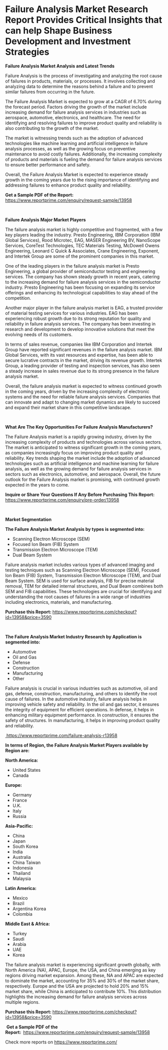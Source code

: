 <p><h1>Failure Analysis Market Research Report Provides Critical Insights that can help Shape Business Development and Investment Strategies</h1></p><p><strong>Failure Analysis Market Analysis and Latest Trends</strong></p>
<p><p>Failure Analysis is the process of investigating and analyzing the root cause of failures in products, materials, or processes. It involves collecting and analyzing data to determine the reasons behind a failure and to prevent similar failures from occurring in the future.</p><p>The Failure Analysis Market is expected to grow at a CAGR of 6.70% during the forecast period. Factors driving the growth of the market include increasing demand for failure analysis services in industries such as aerospace, automotive, electronics, and healthcare. The need for identifying and resolving failures to improve product quality and reliability is also contributing to the growth of the market.</p><p>The market is witnessing trends such as the adoption of advanced technologies like machine learning and artificial intelligence in failure analysis processes, as well as the growing focus on preventive maintenance to avoid costly failures. Additionally, the increasing complexity of products and materials is fueling the demand for failure analysis services to ensure better performance and safety.</p><p>Overall, the Failure Analysis Market is expected to experience steady growth in the coming years due to the rising importance of identifying and addressing failures to enhance product quality and reliability.</p></p>
<p><strong>Get a Sample PDF of the Report:&nbsp;</strong> <a href="https://www.reportprime.com/enquiry/request-sample/13958">https://www.reportprime.com/enquiry/request-sample/13958</a></p>
<p>&nbsp;</p>
<p><strong>Failure Analysis Major Market Players</strong></p>
<p><p>The failure analysis market is highly competitive and fragmented, with a few key players leading the industry. Presto Engineering, IBM Corporation (IBM Global Services), Rood Microtec, EAG, MASER Engineering BV, NanoScope Services, CoreTest Technologies, TEC Materials Testing, McDowell Owens Engineering, Leonard C Quick & Associates, Crane Engineering, Exponent, and Intertek Group are some of the prominent companies in this market.</p><p>One of the leading players in the failure analysis market is Presto Engineering, a global provider of semiconductor testing and engineering services. The company has shown steady growth in recent years, catering to the increasing demand for failure analysis services in the semiconductor industry. Presto Engineering has been focusing on expanding its service offerings and enhancing its technological capabilities to stay ahead of the competition.</p><p>Another major player in the failure analysis market is EAG, a trusted provider of material testing services for various industries. EAG has been experiencing robust growth due to its strong reputation for quality and reliability in failure analysis services. The company has been investing in research and development to develop innovative solutions that meet the evolving needs of its customers.</p><p>In terms of sales revenue, companies like IBM Corporation and Intertek Group have reported significant revenues in the failure analysis market. IBM Global Services, with its vast resources and expertise, has been able to secure lucrative contracts in the market, driving its revenue growth. Intertek Group, a leading provider of testing and inspection services, has also seen a steady increase in sales revenue due to its strong presence in the failure analysis market.</p><p>Overall, the failure analysis market is expected to witness continued growth in the coming years, driven by the increasing complexity of electronic systems and the need for reliable failure analysis services. Companies that can innovate and adapt to changing market dynamics are likely to succeed and expand their market share in this competitive landscape.</p></p>
<p>&nbsp;</p>
<p><strong>What Are The Key Opportunities For Failure Analysis Manufacturers?</strong></p>
<p><p>The Failure Analysis market is a rapidly growing industry, driven by the increasing complexity of products and technologies across various sectors. The market is anticipated to witness significant growth in the coming years, as companies increasingly focus on improving product quality and reliability. Key trends shaping the market include the adoption of advanced technologies such as artificial intelligence and machine learning for failure analysis, as well as the growing demand for failure analysis services in sectors such as electronics, automotive, and aerospace. Overall, the future outlook for the Failure Analysis market is promising, with continued growth expected in the years to come.</p></p>
<p><strong>Inquire or Share Your Questions If Any Before Purchasing This Report:</strong> <a href="https://www.reportprime.com/enquiry/pre-order/13958">https://www.reportprime.com/enquiry/pre-order/13958</a></p>
<p>&nbsp;</p>
<p><strong>Market Segmentation</strong></p>
<p><strong>The Failure Analysis Market Analysis by types is segmented into:</strong></p>
<p><ul><li>Scanning Electron Microscope (SEM)</li><li>Focused Ion Beam (FIB) System</li><li>Transmission Electron Microscope (TEM)</li><li>Dual Beam System</li></ul></p>
<p><p>Failure analysis market includes various types of advanced imaging and testing techniques such as Scanning Electron Microscope (SEM), Focused Ion Beam (FIB) System, Transmission Electron Microscope (TEM), and Dual Beam System. SEM is used for surface analysis, FIB for precise material removal, TEM for detailed internal structures, and Dual Beam combines both SEM and FIB capabilities. These technologies are crucial for identifying and understanding the root causes of failures in a wide range of industries including electronics, materials, and manufacturing.</p></p>
<p><strong>Purchase this Report:&nbsp;</strong><a href="https://www.reportprime.com/checkout?id=13958&price=3590">https://www.reportprime.com/checkout?id=13958&price=3590</a></p>
<p>&nbsp;</p>
<p><strong>The Failure Analysis Market Industry Research by Application is segmented into:</strong></p>
<p><ul><li>Automotive</li><li>Oil and Gas</li><li>Defense</li><li>Construction</li><li>Manufacturing</li><li>Other</li></ul></p>
<p><p>Failure analysis is crucial in various industries such as automotive, oil and gas, defense, construction, manufacturing, and others to identify the root cause of failures. In the automotive industry, failure analysis helps in improving vehicle safety and reliability. In the oil and gas sector, it ensures the integrity of equipment for efficient operations. In defense, it helps in enhancing military equipment performance. In construction, it ensures the safety of structures. In manufacturing, it helps in improving product quality and reliability.</p></p>
<p><a href="https://www.reportprime.com/failure-analysis-r13958">&nbsp;https://www.reportprime.com/failure-analysis-r13958</a></p>
<p><strong>In terms of Region, the Failure Analysis Market Players available by Region are:</strong></p>
<p>
    <p> <strong> North America: </strong>
        <ul>
            <li>United States</li>
            <li>Canada</li>
        </ul>
        </p> 
    <p> <strong> Europe: </strong>
        <ul>
            <li>Germany</li>
            <li>France</li>
            <li>U.K.</li>
            <li>Italy</li>
            <li>Russia</li>
        </ul>
        </p> 
    <p> <strong> Asia-Pacific: </strong>
        <ul>
            <li>China</li>
            <li>Japan</li>
            <li>South Korea</li>
            <li>India</li>
            <li>Australia</li>
            <li>China Taiwan</li>
            <li>Indonesia</li>
            <li>Thailand</li>
            <li>Malaysia</li>
        </ul>
        </p> 
    <p> <strong> Latin America: </strong>
        <ul>
            <li>Mexico</li>
            <li>Brazil</li>
            <li>Argentina Korea</li>
            <li>Colombia</li>
        </ul>
        </p> 
    <p> <strong> Middle East & Africa: </strong>
        <ul>
            <li>Turkey</li>
            <li>Saudi</li>
            <li>Arabia</li>
            <li>UAE</li>
            <li>Korea</li>
        </ul>
    </p>
    </p>
<p><p>The failure analysis market is experiencing significant growth globally, with North America (NA), APAC, Europe, the USA, and China emerging as key regions driving market expansion. Among these, NA and APAC are expected to dominate the market, accounting for 35% and 30% of the market share, respectively. Europe and the USA are projected to hold 20% and 15% market share, while China is anticipated to contribute 10%. This distribution highlights the increasing demand for failure analysis services across multiple regions.</p></p>
<p><strong>Purchase this Report: </strong><a href="https://www.reportprime.com/checkout?id=13958&price=3590">https://www.reportprime.com/checkout?id=13958&price=3590</a></p>
<p>&nbsp;<strong>Get a Sample PDF of the Report:&nbsp;&nbsp;</strong><a href="https://www.reportprime.com/enquiry/request-sample/13958">https://www.reportprime.com/enquiry/request-sample/13958</a></p>
<p><strong></strong></p>
<p>Check more reports on <a href="https://www.reportprime.com/">https://www.reportprime.com/</a></p>